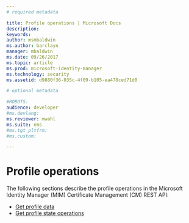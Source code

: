 ```yaml
---
# required metadata

title: Profile operations | Microsoft Docs
description:
keywords:
author: msmbaldwin
ms.author: barclayn
manager: mbaldwin
ms.date: 09/26/2017
ms.topic: article
ms.prod: microsoft-identity-manager
ms.technology: security
ms.assetid: d9880f36-035c-4f09-b105-ea478ced71d0

# optional metadata

#ROBOTS:
audience: developer
#ms.devlang:
ms.reviewer: mwahl
ms.suite: ems
#ms.tgt_pltfrm:
#ms.custom:

---
```


# Profile operations
The following sections describe the profile operations in the Microsoft Identity Manager (MIM) Certificate Management (CM) REST API:

- [Get profile data](get-profile-data.md)
- [Get profile state operations](get-profile-state-operations.md)
